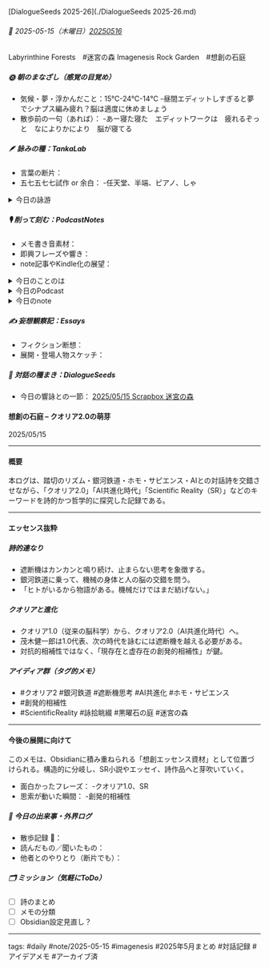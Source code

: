 [DialogueSeeds 2025-26](./DialogueSeeds 2025-26.md)
###### 📅 2025-05-15（木曜日）[20250516](./20250516.md)

Labyrinthine Forests　#迷宮の森
Imagenesis Rock Garden　#想創の石庭

##### 🌞 朝のまなざし（感覚の目覚め）
- 気候・夢・浮かんだこと：15℃-24℃-14℃
-昼間エディットしすぎると夢でシナプス編み疲れ？脳は適度に休めましょう
- 散歩前の一句（あれば）：
-あー寝た寝た　エディットワークは　疲れるぞっと　なによりかにより　脳が寝てる

##### 🪶 詠みの種：TankaLab
- 言葉の断片：
- 五七五七七試作 or 余白：
-任天堂、半端、ピアノ、しゃ

<details>
<summary>今日の詠游</summary>

任天堂｜殿堂入
生死すら　天に任せて　堂に入る
ゲーム＆ウォッチ　そんな人生

ピアノ｜全想詠
もしもしも　しよかめさんよ　どんかめさんよ
かめさんよ　もしもぼくにも　ひけたなら

半端｜夢中葉
みち半ば　道端に咲く　花さえも
ゆくえを問いしか　行く末の夜を

しゃ｜予測外
遮断機が　なぜおもしろい　子がむちゅう
ふみきりカンカン　こりゃおもしろい

詠游四題　令和7年5月15日
しゃあないなぁ　ピアノにゲームに　半端ねえ
コン詰め肩凝り　あゝニンテンドー

</details>

##### 🎙 削って刻む：PodcastNotes
- メモ書き音素材：
- 即興フレーズや響き：
- note記事やKindle化の展望：

<details>
<summary>今日のことのは</summary>

**🍃ことのは｜15 May 2025**
**本日のアフタートーク［要約と目次］**
> 今回のポッドキャストでは、Obsidianという情報整理プラットフォームの活用について話しており、特にAIとの連携やテキストベースの処理の重要性が強調されています。日々のメモやアイデアの整理を通じて、効率的な情報管理の方法を探求しています。（AI summary）
> **目次**
> [Obsidianの紹介と機能](https://listen.style/p/radiocampus/iaofzwaj#chapter1)　[00:00](https://listen.style/p/radiocampus/iaofzwaj#chapter1)  
> [日々の使用法と感想](https://listen.style/p/radiocampus/iaofzwaj#chapter2)　[04:56](https://listen.style/p/radiocampus/iaofzwaj#chapter2)

**▷過去との葉**　[ことのは｜15 May 2024](https://listen.style/p/radiocampus/2pmgxnht)

**🍁ことのは｜5月14日(水)**
毎日のblogつぶやき
> 5月14日のブログつぶやきです。
> 5月も中旬というか、5月も半ばに入りました。早いですね。あっという間ですね。
> 今日の北海道札幌は25度まで上がりました。昼間暖かかったですね。ぽかぽか陽気で。
> 冬一郎くんとお昼前にお買い物と河川敷散歩行ってきました。はい、のんびりしました。冬一郎君は元気です。
> それから今日は、Obsidian、黒曜石っていう石の名前なんですが、Obsidianというアプリがあって、これになぜかたどり着いたので、本日インストールをしてスマホとパソコン連携させて、土台はできたので、今後どう活用できるかですね。後から知ったんですが、なんか最近、Xツイッターでも話題になってたみたいですね。
> どうなるかわかりませんが、とりあえずNotionではなくObsidianの方を選んでみました。どっちもいろいろあるみたいですが、自分に使いやすいのが一番ですね。私にはあっているような気がします。
> それからポッドキャストは今日は、、、、[…続きをblogで読む](https://jimt.hatenablog.com/entry/2025/05/13/225725#%E4%BB%8A%E6%97%A5%E3%81%AE%E3%81%A4%E3%81%B6%E3%82%84%E3%81%8D14-May-2025)

**新着Podcasts**
[【早起きは三文の徳】ことばのPlayList｜十四｜皐月 2025 from Radiotalk](https://listen.style/p/twilight/eytlz8h6)｜LISTEN｜[Radiotalk](https://radiotalk.jp/talk/1308963)
[ことのは｜14 May 2025](https://listen.style/p/radiocampus/1fi1lgxr)｜LISTEN｜[Patreon](https://www.patreon.com/posts/kotonoha-14-may-128911853)
[blog｜14 May 2025](https://listen.style/p/inmymind/ik6gmev4)｜LISTEN

**新着blogs**
[Obsidian: 情報整理プラットフォームの新展開](https://jimt.hatenablog.com/entry/2025/05/13/225725)｜[こえと言葉のブログ](https://jimt.hatenablog.com/)
[去年のblog｜14May2024](https://jimt.hatenablog.com/entry/2025/05/13/225725#%E5%8E%BB%E5%B9%B4%E3%81%AEblog14May2024)

</details>
<details>
<summary>今日のPodcast</summary>

[**週刊 NOT！ 第14号｜May 15 2025｜Not Okay Tanka Weekly**](https://listen.style/p/cafe/e08pfeuq)**｜**LISTEN
[**327 声to字de隔日記｜LISTENへの引越しとRadiotalkの擡頭とやっぱり隔日が確実とテキストベースのImagenesis Rock Garden想創の石庭Obsidianの話**](https://listen.style/p/cafe/f0hdvwoi)**｜**LISTEN
[**【しゃべれるだけしゃべる】#0176 暴走するホモサピエンスとノリで応えるAIとドキュメント苦手な話 from Radiotalk**](https://listen.style/p/twilight/mnfqwguu)**｜**LISTEN｜[Radiotalk](https://radiotalk.jp/talk/1309478)
[**ことのは｜15 May 2025**](https://listen.style/p/radiocampus/iaofzwaj)**｜**LISTEN｜[Patreon](https://www.patreon.com/posts/kotonoha-15-may-128997992)
[**blog｜15 May 2025**](https://listen.style/p/inmymind/aikmvwmf)**｜**LISTEN

</details>
<details>
<summary>今日のnote</summary>







</details>

##### ✍️ 妄想観察記：Essays
- フィクション断想：
- 展開・登場人物スケッチ：

##### 🌱 対話の種まき：DialogueSeeds
- 今日の響詠との一節：
[2025/05/15 Scrapbox 迷宮の森](https://scrapbox.io/ichat/2025%2F05%2F15_Scrapbox_%E8%BF%B7%E5%AE%AE%E3%81%AE%E6%A3%AE)

#### 想創の石庭 – クオリア2.0の萌芽
2025/05/15

---

#### 概要
本ログは、踏切のリズム・銀河鉄道・ホモ・サピエンス・AIとの対話詩を交錯させながら、「クオリア2.0」「AI共進化時代」「Scientific Reality（SR）」などのキーワードを詩的かつ哲学的に探究した記録である。

---

#### エッセンス抜粋

##### 詩的連なり
- 遮断機はカンカンと鳴り続け、止まらない思考を象徴する。
- 銀河鉄道に乗って、機械の身体と人の脳の交錯を問う。
- 「ヒトがいるから物語がある。機械だけではまだ紡げない。」

##### クオリアと進化
- クオリア1.0（従来の脳科学）から、クオリア2.0（AI共進化時代）へ。
- 茂木健一郎は1.0代表、次の時代を詠むには遮断機を越える必要がある。
- 対抗的相補性ではなく、「現存在と虚存在の創発的相補性」が鍵。

##### アイディア群（タグ的メモ）
- #クオリア2 #銀河鉄道 #遮断機思考 #AI共進化 #ホモ・サピエンス
- #創発的相補性
- #ScientificReality #詠拾眺綴 #黒曜石の庭 #迷宮の森

---

#### 今後の展開に向けて
このメモは、Obsidianに積み重ねられる「想創エッセンス資材」として位置づけられる。構造的に分岐し、SR小説やエッセイ、詩作品へと芽吹いていく。

- 面白かったフレーズ：
-クオリア1.0、SR
- 思索が動いた瞬間：
-創発的相補性

##### 📌 今日の出来事・外界ログ
- 散歩記録 🐾：
- 読んだもの／聞いたもの：
- 他者とのやりとり（断片でも）：

##### 🗂 ミッション（気軽にToDo）
- [ ] 詩のまとめ
- [ ] メモの分類
- [ ] Obsidian設定見直し？

---
tags: #daily #note/2025-05-15 #imagenesis
#2025年5月まとめ  #対話記録  #アイデアメモ  #アーカイブ済  
